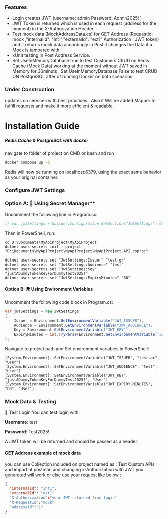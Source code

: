 ### Features

- Login creates JWT (username: admin Password: Admin2025! )
- JWT Token is returned which is used in each request (address for the moment) in the X-Authorization Header
- Test mock data (MockAddressData.cs)  for GET Address (RequestId: mock ,"internalId": "int1","externalId": "ext1" Authorization : JWT token) and it returns mock data accordingly in Post it changes the Data if a Mock is tampered with
-  xUnit testing in Post Address Service.
- Set UseInMemoryDatabase true to test Customers CRUD on Redis Cache (Mock Data) working at the moment without JWT saved in Memory for 30minuts . Set UseInMemoryDatabase False to test CRUD ON PostgreSQL after of running Docker on both scenarios

### Under Construction
updates on services with best practices . Also it Will be added Mapper to fulfill requests and make it more efficient & readable.

# Installation Guide
##### Redis Cache & PostgreSQL with docker 
navigate to folder of project on CMD or bash and run
```bash
docker compose up -d
```
Redis will now be running on localhost:6379, using the exact same behavior as your original container.

### Configure JWT Settings
### Option A: 🔐 Using Secret Manager**
Uncomment the following line in Program.cs:

```csharp
// var jwtSettings = builder.Configuration.GetSection("JwtSettings").Get<JwtSettings>();
```
Then in PowerShell, run:
```
cd D:\Documents\MyApiProject\MyApiProject
dotnet user-secrets init --project "D:\Documents\MyApiProject\MyApiProject\MyApiProject.API.csproj"

dotnet user-secrets set "JwtSettings:Issuer" "test.gr"
dotnet user-secrets set "JwtSettings:Audience" "test"
dotnet user-secrets set "JwtSettings:Key" "justADummyTokenKeyForDummyTest2025!"
dotnet user-secrets set "JwtSettings:ExpiryMinutes" "60"
```
#### Option B: 🌍 Using Environment Variables
Uncomment the following code block in Program.cs:
```csharp
var jwtSettings = new JwtSettings
{
    Issuer = Environment.GetEnvironmentVariable("JWT_ISSUER"),
    Audience = Environment.GetEnvironmentVariable("JWT_AUDIENCE"),
    Key = Environment.GetEnvironmentVariable("JWT_KEY"),
    ExpiryMinutes = int.TryParse(Environment.GetEnvironmentVariable("JWT_EXPIRY_MINUTES"), out var minutes) ? minutes : 60
};

```
Navigate to project path and Set environment variables in PowerShell:
```
[System.Environment]::SetEnvironmentVariable("JWT_ISSUER", "test.gr", "User")
[System.Environment]::SetEnvironmentVariable("JWT_AUDIENCE", "test", "User")
[System.Environment]::SetEnvironmentVariable("JWT_KEY", "justADummyTokenKeyForDummyTest2025!", "User")
[System.Environment]::SetEnvironmentVariable("JWT_EXPIRY_MINUTES", "60", "User")

```
###  Mock Data & Testing
🧪 Test Login
You can test login with:

**Username**: test

**Password**: Test2025!

A JWT token will be returned and should be passed as a header:

#### GET Address example of mock data
you can use Collection included on project named as : Test Custom APIs and import at postman and changing x-Authorization with JWT you generated will work or else use your request like below : 
```json
{
  "internalId": "int1",
  "externalId": "ext1"
  "X-Authorization":"your JWT returned from login"
  "X-RequestId":"mock"
  "addressId":"1"
}

```
